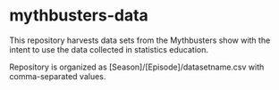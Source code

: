 # mythbusters-data

This repository harvests data sets from the Mythbusters show with the intent to use the data collected in statistics education.

Repository is organized as [Season]/[Episode]/datasetname.csv with comma-separated values.
